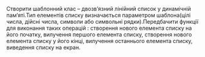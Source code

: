 Створити шаблонний клас – двозв’язний лінійний список у 
динамічній пам’яті.Тип елементів списку визначається 
параметром шаблона(цілі числа, дійсні числа, символи 
або символьні рядки).Передбачити функції для виконання таких операцій : 
створення нового елемента списку на його початку, вилучення 
першого елемента списку, створення нового елемента списку у його кінці, 
вилучення останнього елемента списку, виведення списку на екран.

